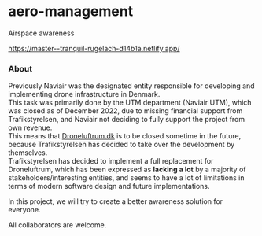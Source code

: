 # aero-management
Airspace awareness

https://master--tranquil-rugelach-d14b1a.netlify.app/


### About
Previously Naviair was the designated entity responsible for developing and implementing drone infrastructure in Denmark.  
This task was primarily done by the UTM department (Naviair UTM), which was closed as of December 2022, due to missing financial support from Trafikstyrelsen, and Naviair not deciding to fully support the project from  own revenue.  
This means that [Droneluftrum.dk](https://droneluftrum.dk/) is to be closed sometime in the future, because Trafikstyrelsen has decided to take over the development by themselves.  
Trafikstyrelsen has decided to implement a full replacement for Droneluftrum, which has been expressed as **lacking a lot** by a majority of stakeholders/interesting entities, and seems to have a lot of limitations in terms of modern software design and future implementations.

In this project, we will try to create a better awareness solution for everyone. 

All collaborators are welcome.
